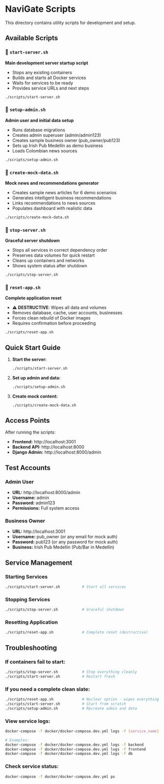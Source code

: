 # NaviGate Scripts

This directory contains utility scripts for development and setup.

## Available Scripts

### 🚀 `start-server.sh`
**Main development server startup script**
- Stops any existing containers
- Builds and starts all Docker services
- Waits for services to be ready
- Provides service URLs and next steps

```bash
./scripts/start-server.sh
```

### 👤 `setup-admin.sh`
**Admin user and initial data setup**
- Runs database migrations
- Creates admin superuser (admin/admin123)
- Creates sample business owner (pub_owner/pub123)
- Sets up Irish Pub Medellín as demo business
- Loads Colombian news sources

```bash
./scripts/setup-admin.sh
```

### 📰 `create-mock-data.sh`
**Mock news and recommendations generator**
- Creates sample news articles for 6 demo scenarios
- Generates intelligent business recommendations
- Links recommendations to news sources
- Populates dashboard with realistic data

```bash
./scripts/create-mock-data.sh
```

### 🛑 `stop-server.sh`
**Graceful server shutdown**
- Stops all services in correct dependency order
- Preserves data volumes for quick restart
- Cleans up containers and networks
- Shows system status after shutdown

```bash
./scripts/stop-server.sh
```

### 🔄 `reset-app.sh`
**Complete application reset**
- ⚠️ **DESTRUCTIVE**: Wipes all data and volumes
- Removes database, cache, user accounts, businesses
- Forces clean rebuild of Docker images  
- Requires confirmation before proceeding

```bash
./scripts/reset-app.sh
```

## Quick Start Guide

1. **Start the server:**
   ```bash
   ./scripts/start-server.sh
   ```

2. **Set up admin and data:**
   ```bash
   ./scripts/setup-admin.sh
   ```

3. **Create mock content:**
   ```bash
   ./scripts/create-mock-data.sh
   ```

## Access Points

After running the scripts:

- **Frontend:** http://localhost:3001
- **Backend API:** http://localhost:8000
- **Django Admin:** http://localhost:8000/admin

## Test Accounts

### Admin User
- **URL:** http://localhost:8000/admin
- **Username:** admin
- **Password:** admin123
- **Permissions:** Full system access

### Business Owner
- **URL:** http://localhost:3001
- **Username:** pub_owner (or any email for mock auth)
- **Password:** pub123 (or any password for mock auth)
- **Business:** Irish Pub Medellín (Pub/Bar in Medellín)

## Service Management

### Starting Services
```bash
./scripts/start-server.sh          # Start all services
```

### Stopping Services  
```bash
./scripts/stop-server.sh           # Graceful shutdown
```

### Resetting Application
```bash
./scripts/reset-app.sh             # Complete reset (destructive)
```

## Troubleshooting

### If containers fail to start:
```bash
./scripts/stop-server.sh           # Stop everything cleanly
./scripts/start-server.sh          # Restart fresh
```

### If you need a complete clean slate:
```bash
./scripts/reset-app.sh             # Nuclear option - wipes everything
./scripts/start-server.sh          # Start from scratch
./scripts/setup-admin.sh           # Recreate admin and data
```

### View service logs:
```bash
docker-compose -f docker/docker-compose.dev.yml logs -f [service_name]

# Examples:
docker-compose -f docker/docker-compose.dev.yml logs -f backend
docker-compose -f docker/docker-compose.dev.yml logs -f frontend
docker-compose -f docker/docker-compose.dev.yml logs -f db
```

### Check service status:
```bash
docker-compose -f docker/docker-compose.dev.yml ps
```